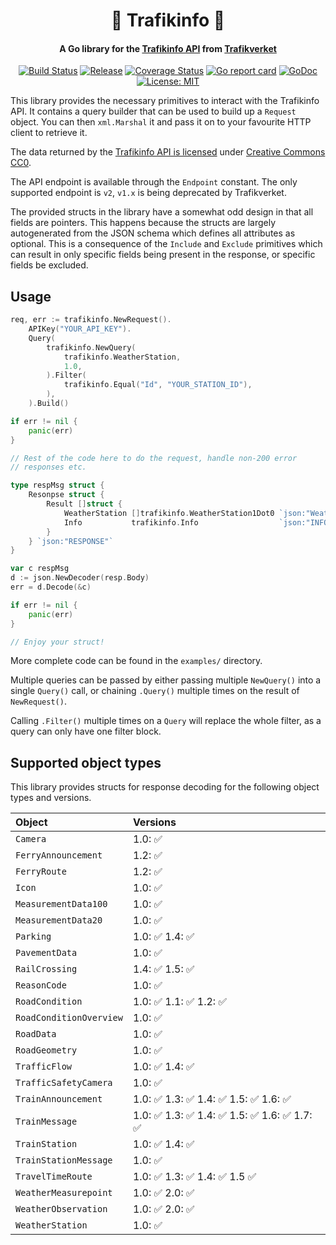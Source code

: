 <h1 align="center">
🚦 Trafikinfo 🦺
</h1>
<h4 align="center">A Go library for the <a href="https://api.trafikinfo.trafikverket.se/">Trafikinfo API</a> from <a href="https://www.trafikverket.se/">Trafikverket</a></h4>
<p align="center">
    <a href="https://github.com/daenney/trafikinfo/actions/workflows/ci.yml"><img src="https://github.com/daenney/trafikinfo/actions/workflows/ci.yml/badge.svg" alt="Build Status"></a>
	<a href="https://github.com/daenney/trafikinfo/releases"><img src="https://img.shields.io/github/release/daenney/trafikinfo.svg" alt="Release"></a>
    <a href="https://codecov.io/gh/daenney/trafikinfo"><img src="https://codecov.io/gh/daenney/trafikinfo/branch/main/graph/badge.svg" alt="Coverage Status"></a>
    <a href="https://goreportcard.com/report/code.dny.dev/trafikinfo"><img src="https://goreportcard.com/badge/code.dny.dev/trafikinfo" alt="Go report card"></a>
    <a href="https://pkg.go.dev/code.dny.dev/trafikinfo"><img src="https://pkg.go.dev/badge/code.dny.dev/trafikinfo.svg" alt="GoDoc"></a>
    <a href="LICENSE"><img src="https://img.shields.io/github/license/daenney/trafikinfo" alt="License: MIT"></a>
</p>

This library provides the necessary primitives to interact with the
Trafikinfo API. It contains a query builder that can be used to build up a
`Request` object. You can then `xml.Marshal` it and pass it on to your
favourite HTTP client to retrieve it.

The data returned by the [Trafikinfo API is licensed][tl] under [Creative Commons
CC0][cc0].

[tl]: https://api.trafikinfo.trafikverket.se/DynamicContent/ContentDetails/58e384810bb22118e8041667
[cc0]: https://creativecommons.org/publicdomain/zero/1.0/

The API endpoint is available through the `Endpoint` constant. The only
supported endpoint is `v2`, `v1.x` is being deprecated by Trafikverket.

The provided structs in the library have a somewhat odd design in that all
fields are pointers. This happens because the structs are largely
autogenerated from the JSON schema which defines all attributes as optional.
This is a consequence of the `Include` and `Exclude` primitives which can
result in only specific fields being present in the response, or specific
fields be excluded.

## Usage

```go
req, err := trafikinfo.NewRequest().
	APIKey("YOUR_API_KEY").
	Query(
		trafikinfo.NewQuery(
			trafikinfo.WeatherStation,
			1.0,
		).Filter(
			trafikinfo.Equal("Id", "YOUR_STATION_ID"),
		),
	).Build()

if err != nil {
	panic(err)
}

// Rest of the code here to do the request, handle non-200 error
// responses etc.

type respMsg struct {
	Resonpse struct {
		Result []struct {
			WeatherStation []trafikinfo.WeatherStation1Dot0 `json:"WeatherStation"`
			Info           trafikinfo.Info                  `json:"INFO"`
		}
	} `json:"RESPONSE"`
}

var c respMsg
d := json.NewDecoder(resp.Body)
err = d.Decode(&c)

if err != nil {
	panic(err)
}

// Enjoy your struct!
```

More complete code can be found in the `examples/` directory.

Multiple queries can be passed by either passing multiple `NewQuery()` into a
single `Query()` call, or chaining `.Query()` multiple times on the result of
`NewRequest()`.

Calling `.Filter()` multiple times on a `Query` will replace the whole filter,
as a query can only have one filter block.

## Supported object types

This library provides structs for response decoding for the following object
types and versions.

| Object | Versions |
:-- | :-----------
`Camera` | 1.0: ✅
`FerryAnnouncement` | 1.2: ✅
`FerryRoute` | 1.2: ✅
`Icon` | 1.0: ✅
`MeasurementData100` | 1.0: ✅
`MeasurementData20` | 1.0: ✅
`Parking` | 1.0: ✅ 1.4: ✅
`PavementData` | 1.0: ✅
`RailCrossing` | 1.4: ✅ 1.5: ✅
`ReasonCode` | 1.0: ✅
`RoadCondition` | 1.0: ✅ 1.1: ✅ 1.2: ✅
`RoadConditionOverview` | 1.0: ✅
`RoadData` | 1.0: ✅
`RoadGeometry` | 1.0: ✅
`TrafficFlow` | 1.0: ✅ 1.4: ✅
`TrafficSafetyCamera` | 1.0: ✅
`TrainAnnouncement` | 1.0: ✅ 1.3: ✅ 1.4: ✅ 1.5: ✅ 1.6: ✅
`TrainMessage` | 1.0: ✅ 1.3: ✅ 1.4: ✅ 1.5: ✅ 1.6: ✅ 1.7: ✅
`TrainStation` | 1.0: ✅ 1.4: ✅
`TrainStationMessage` | 1.0: ✅
`TravelTimeRoute` | 1.0: ✅ 1.3: ✅ 1.4: ✅ 1.5 ✅
`WeatherMeasurepoint` | 1.0: ✅ 2.0: ✅
`WeatherObservation` | 1.0: ✅ 2.0: ✅
`WeatherStation` | 1.0: ✅
